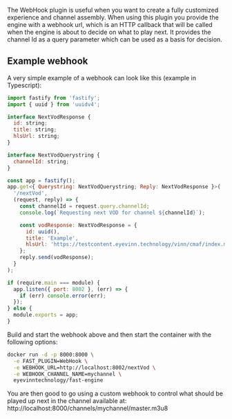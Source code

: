 The WebHook plugin is useful when you want to create a fully customized experience and channel assembly. When using this plugin you provide the engine with a webhook url, which is an HTTP callback that will be called when the engine is about to decide on what to play next. It provides the channel Id as a query parameter which can be used as a basis for decision.

## Example webhook

A very simple example of a webhook can look like this (example in Typescript):

```javascript
import fastify from 'fastify';
import { uuid } from 'uuidv4';

interface NextVodResponse {
  id: string;
  title: string;
  hlsUrl: string;
}

interface NextVodQuerystring {
  channelId: string;
}

const app = fastify();
app.get<{ Querystring: NextVodQuerystring; Reply: NextVodResponse }>(
  '/nextVod',
  (request, reply) => {
    const channelId = request.query.channelId;
    console.log(`Requesting next VOD for channel ${channelId}`);

    const vodResponse: NextVodResponse = {
      id: uuid(),
      title: 'Example',
      hlsUrl: 'https://testcontent.eyevinn.technology/vinn/cmaf/index.m3u8'
    };
    reply.send(vodResponse);
  }
);

if (require.main === module) {
  app.listen({ port: 8002 }, (err) => {
    if (err) console.error(err);
  });
} else {
  module.exports = app;
}

```

Build and start the webhook above and then start the container with the following options:

```bash
docker run -d -p 8000:8000 \
  -e FAST_PLUGIN=WebHook \
  -e WEBHOOK_URL=http://localhost:8002/nextVod \
  -e WEBHOOK_CHANNEL_NAME=mychannel \
  eyevinntechnology/fast-engine
```

You are then good to go using a custom webhook to control what should be played up next in the channel available at: http://localhost:8000/channels/mychannel/master.m3u8

